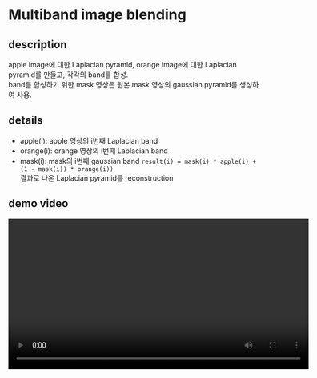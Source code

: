 # Multiband image blending
## description
apple image에 대한 Laplacian pyramid, orange image에 대한 Laplacian pyramid를 만들고, 각각의 band를 합성.  
band를 합성하기 위한 mask 영상은 원본 mask 영상의 gaussian pyramid를 생성하여 사용.  

## details
- apple(i): apple 영상의 i번째 Laplacian band
- orange(i): orange 영상의 i번째 Laplacian band
- mask(i): mask의 i번째 gaussian band
`result(i) = mask(i) * apple(i) + (1 - mask(i)) * orange(i))`  
결과로 나온 Laplacian pyramid를 reconstruction

## demo video
<video width="600" controls>
  <source src="./assets/demo.mp4" type="video/mp4">
  Your browser does not support the video tag.
</video>